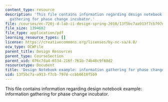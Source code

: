 ```yaml
---
content_type: resource
description: 'This file contains information regarding design notebook example: information
  gathering for phase change incubator.'
file: /courses/ec-720j-d-lab-ii-design-spring-2010/13f5bc7aa913f7cb797dccbb0610f5b9_MITEC_720JS10_designnotebk.pdf
file_size: 1394602
file_type: application/pdf
learning_resource_types: []
license: https://creativecommons.org/licenses/by-nc-sa/4.0/
ocw_type: OCWFile
parent_title: Design Resources
parent_type: CourseSection
parent_uid: 076c7da4-6534-216f-761b-74b48c9f68d2
resourcetype: Document
title: 'Design Notebook example: information gathering for phase change incubator'
uid: 13f5bc7a-a913-f7cb-797d-ccbb0610f5b9
---
```

This file contains information regarding design notebook example: information gathering for phase change incubator.